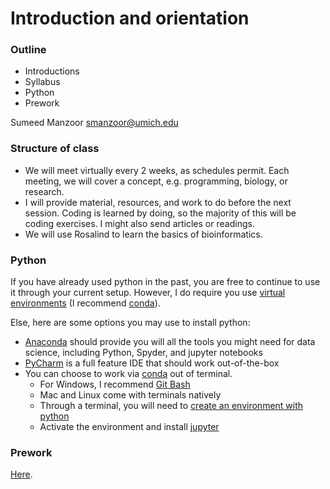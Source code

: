 # Introduction and orientation

### Outline
- Introductions
- Syllabus
- Python
- Prework

Sumeed Manzoor
smanzoor@umich.edu

### Structure of class
- We will meet virtually every 2 weeks, as schedules permit. Each meeting, we will cover a concept, e.g. programming, biology, or research.
- I will provide material, resources, and work to do before the next session. Coding is learned by doing, so the majority of this will be coding exercises. I might also send articles or readings.
- We will use Rosalind to learn the basics of bioinformatics.

### Python
If you have already used python in the past, you are free to continue to use it through your current setup. However, I do require you use [virtual environments](https://realpython.com/python-virtual-environments-a-primer/) (I recommend [conda](https://conda.io/projects/conda/en/latest/user-guide/getting-started.html)).

Else, here are some options you may use to install python:
- [Anaconda](https://www.anaconda.com/) should provide you will all the tools you might need for data science, including Python, Spyder, and jupyter notebooks
- [PyCharm](https://www.jetbrains.com/pycharm/) is a full feature IDE that should work out-of-the-box
- You can choose to work via [conda](https://docs.conda.io/en/latest/) out of terminal. 
  - For Windows, I recommend [Git Bash](https://gitforwindows.org/)
  - Mac and Linux come with terminals natively
  - Through a terminal, you will need to [create an environment with python](https://docs.conda.io/projects/conda/en/4.6.0/_downloads/52a95608c49671267e40c689e0bc00ca/conda-cheatsheet.pdf)
  - Activate the environment and install [jupyter](https://anaconda.org/anaconda/jupyter)

### Prework
[Here](../session02/prework.md).